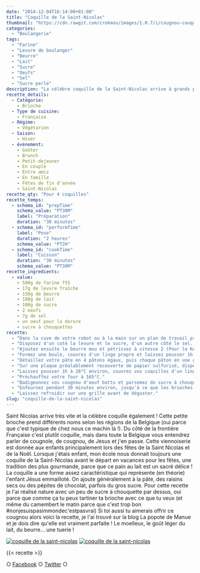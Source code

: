 ```yaml
---
date: "2014-12-04T16:14:00+01:00"
title: "Coquille de la Saint-Nicolas"
thumbnail: "https://cdn.rawgit.com/crokmou/images/1.0.7/i/cougnou-couque-saint-nicolas-recette-blog-crokmou.jpg"
categories:
  - "Boulangerie"
tags:
  - "Farine"
  - "Levure de boulanger"
  - "Beurre"
  - "Lait"
  - "Sucre"
  - "Oeufs"
  - "Sel"
  - "Sucre perlé"
description: "La célèbre coquille de la Saint-Nicolas arrive à grands pas ! Cette petite brioche prend différents noms selon les régions Belges : cougnou, cougnole..."
recette_details:
  - Catégorie:
    - Brioche
  - Type de cuisine:
    - Française
  - Régime:
    - Végétarien
  - Saison:
    - Hiver
  - évènement:
    - Goûter
    - Brunch
    - Petit-dejeuner
    - En couple
    - Entre amis
    - En famille
    - Fêtes de fin d'année
    - Saint-Nicolas
recette_qty: "Pour 4 coquilles"
recette_temps:
  - schema_id: "prepTime"
    schema_value: "PT30M"
    label: "Préparation"
    duration: "30 minutes"
  - schema_id: "performTime"
    label: "Pose"
    duration: "2 heures"
    schema_value: "PT2H"
  - schema_id: "cookTime"
    label: "Cuisson"
    duration: "30 minutes"
    schema_value: "PT30M"
recette_ingredients:
  - value:
    - 500g de farine T55
    - 17g de levure fraîche
    - 150g de beurre
    - 180g de lait
    - 100g de sucre
    - 2 oeufs
    - 7g de sel
    - un oeuf pour la dorure
    - sucre à chouquettes
recette:
  - "Dans la cuve de votre robot ou à la main sur un plan de travail propre, versez la farine."
  - "Disposez d'un coté la levure et le sucre, d'un autre côté le sel. Faites un puits dans la farine et versez au centre le lait tiède et les oeufs. Mélangez et pétrissez le tout en vitesse 1 pendant environ 5 minutes (lorsque vous pétrissez à la main forcément oubliez les vitesses ;))"
  - "Ajoutez ensuite le beurre mou et pétrissez à vitesse 2 (Pour le KA la vitesse 1 représente la 2 et la vitesse 2 la 4) pendant 10 minutes jusqu'à ce que votre pâte soit lisse et élastique."
  - "Formez une boule, couvrez d'un linge propre et laissez pousser 1h à température ambiante."
  - "Détaillez votre pâte en 4 pâtons égaux, puis chaque pâton en une grosse boule (que vous allongerez légèrement) et deux petites."
  - "Sur une plaque préalablement recouverte de papier sulfurisé, disposez vos cougnou en prenant soint de coller les deux petites boules aux extrémités du 'corps'."
  - "Laissez pousser 1h à 28°C environ, couvrez vos coquilles d'un linge propre."
  - "Préchauffez votre four à 165°C."
  - "Badigeonnez vos cougnou d'oeuf battu et parsemez de sucre à chouquettes."
  - "Enfournez pendant 30 minutes environ, jusqu'à ce que les brioches soient bien dorées."
  - "Laissez refroidir sur une grille avant de déguster."
slug: "coquille-de-la-saint-nicolas"
---
```


Saint Nicolas arrive très vite et la célèbre coquille également ! Cette petite brioche prend différents noms selon les régions de la Belgique (oui parce que c'est typique de chez nous ce machin là !). Du côté de la frontière Française c'est plutôt coquille, mais dans toute la Belgique vous entendrez parler de cougnole, de cougnou, de Jesus et j'en passe. Cette viennoiserie est donnée aux enfants principalement lors des fêtes de la Saint Nicolas et de la Noël. Lorsque j'étais enfant, mon école nous donnait toujours une coquille de la Saint-Nicolas avant le départ en vacances pour les fêtes, une tradition des plus gourmande, parce que ce pain au lait est un sacré délice ! La coquille a une forme assez caractéristique qui représente (en théorie) l'enfant Jésus emmailloté. On ajoute généralement à la pâte, des raisins secs ou des pépites de chocolat, parfois du gros sucre. Pour cette recette je l'ai réalisé nature avec un peu de sucre à chouquette par dessus, oui parce que comme ça tu peux tartiner ta brioche avec ce que tu veux (et même du camembert le matin parce que c'est trop bon #nonjesuispasimmondec'estpasvrai) Si toi aussi tu aimerais offrir ce cougnou alors voici la recette, je l'ai trouvé sur la blog La popote de Manue et je dois dire qu'elle est vraiment parfaite ! Le moelleux, le goût léger du lait, du beurre... une tuerie !

[![coquille de la saint-nicolas](https://cdn.rawgit.com/crokmou/images/1.0.7/i/cougnou-couque-saint-nicolas-recette-blog-crokmou-1.jpg)](https://cdn.rawgit.com/crokmou/images/1.0.7/i/cougnou-couque-saint-nicolas-recette-blog-crokmou-1.jpg) [![coquille de la saint-nicolas](https://cdn.rawgit.com/crokmou/images/1.0.7/i/cougnou-couque-saint-nicolas-recette-blog-crokmou-2.jpg)](https://cdn.rawgit.com/crokmou/images/1.0.7/i/cougnou-couque-saint-nicolas-recette-blog-crokmou-2.jpg)

{{< recette >}}

○ [Facebook](https://www.facebook.com/crokmou.blog "Facebook") ○ [Twitter](https://twitter.com/Crokmou "Twitter") ○
